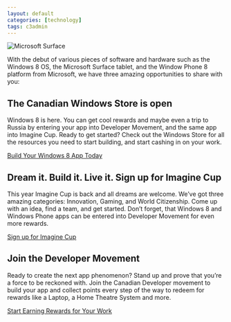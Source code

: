 ```yaml
---
layout: default
categories: [technology]
tags: c3admin
---
```

![Microsoft Surface](http://c3inspire.com/wp-content/uploads/2012/11/steveballmersurface_large_verge_medium_landscape1-300x200.jpg)

With the debut of various pieces of software and hardware such as the Windows 8 OS, the Microsoft Surface tablet, and the Window Phone 8 platform from Microsoft, we have three amazing opportunities to share with you:

## The Canadian Windows Store is open

Windows 8 is here. You can get cool rewards and maybe even a trip to Russia by entering your app into Developer Movement, and the same app into Imagine Cup. Ready to get started? Check out the Windows Store for all the resources you need to start building, and start cashing in on your work.

[Build Your Windows 8 App Today](http://windowsstore.com/)

## Dream it. Build it. Live it. Sign up for Imagine Cup

This year Imagine Cup is back and all dreams are welcome. We’ve got three amazing categories: Innovation, Gaming, and World Citizenship. Come up with an idea, find a team, and get started. Don’t forget, that Windows 8 and Windows Phone apps can be entered into Developer Movement for even more rewards.

[Sign up for Imagine Cup](http://www.imaginecup.com/)

## Join the Developer Movement

Ready to create the next app phenomenon? Stand up and prove that you’re a force to be reckoned with. Join the Canadian Developer movement to build your app and collect points every step of the way to redeem for rewards like a Laptop, a Home Theatre System and more.

[Start Earning Rewards for Your Work](http://developermovement.ca/)
